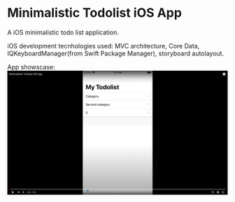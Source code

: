 # Minimalistic Todolist iOS App
 
A iOS minimalistic todo list application.

iOS development tecnhologies used: MVC architecture, Core Data, IQKeyboardManager(from Swift Package Manager), storyboard autolayout.

App showscase:
[![Minimalistic Todolist iOS App](https://github.com/constzz/Minimalistic-Todolist-iOS-App/blob/main/app-screenshoot.png)](https://youtu.be/moVILx9S59M "Link to the video")

